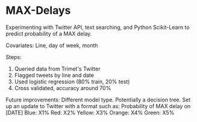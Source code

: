 # MAX-Delays
Experimenting with Twitter API, text searching, and Python Scikit-Learn to predict probability of a MAX delay.

Covariates: Line, day of week, month

Steps:
1. Queried data from Trimet's Twitter
2. Flagged tweets by line and date
3. Used logistic regression (80% train, 20% test)
4. Cross validated, accuracy around 70%

Future improvements:
Different model type. Potentially a decision tree.
Set up an update to Twitter with a format such as:
  Probability of MAX delay on [DATE]
  Blue:   X1%
  Red:    X2% 
  Yellow: X3%
  Orange: X4%
  Green:  X5%
